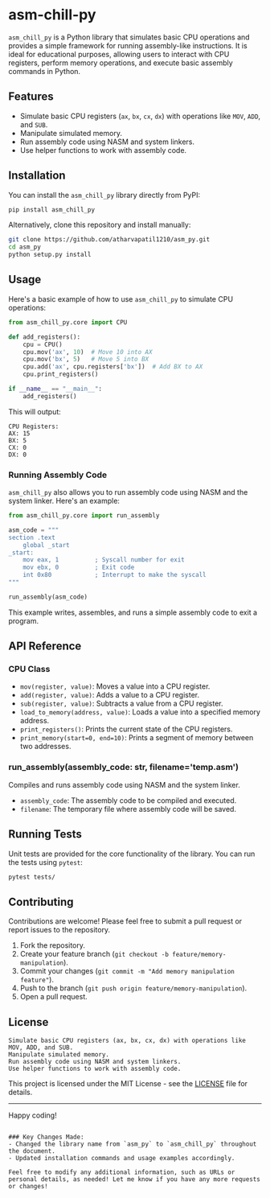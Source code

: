 # asm-chill-py

`asm_chill_py` is a Python library that simulates basic CPU operations and provides a simple framework for running assembly-like instructions. It is ideal for educational purposes, allowing users to interact with CPU registers, perform memory operations, and execute basic assembly commands in Python.

## Features

- Simulate basic CPU registers (`ax`, `bx`, `cx`, `dx`) with operations like `MOV`, `ADD`, and `SUB`.
- Manipulate simulated memory.
- Run assembly code using NASM and system linkers.
- Use helper functions to work with assembly code.

## Installation

You can install the `asm_chill_py` library directly from PyPI:

```bash
pip install asm_chill_py
```

Alternatively, clone this repository and install manually:

```bash
git clone https://github.com/atharvapatil1210/asm_py.git
cd asm_py
python setup.py install
```

## Usage

Here's a basic example of how to use `asm_chill_py` to simulate CPU operations:

```python
from asm_chill_py.core import CPU

def add_registers():
    cpu = CPU()
    cpu.mov('ax', 10)  # Move 10 into AX
    cpu.mov('bx', 5)   # Move 5 into BX
    cpu.add('ax', cpu.registers['bx'])  # Add BX to AX
    cpu.print_registers()

if __name__ == "__main__":
    add_registers()
```

This will output:

```
CPU Registers:
AX: 15
BX: 5
CX: 0
DX: 0
```

### Running Assembly Code

`asm_chill_py` also allows you to run assembly code using NASM and the system linker. Here's an example:

```python
from asm_chill_py.core import run_assembly

asm_code = """
section .text
    global _start
_start:
    mov eax, 1          ; Syscall number for exit
    mov ebx, 0          ; Exit code
    int 0x80            ; Interrupt to make the syscall
"""

run_assembly(asm_code)
```

This example writes, assembles, and runs a simple assembly code to exit a program.

## API Reference

### CPU Class

- `mov(register, value)`: Moves a value into a CPU register.
- `add(register, value)`: Adds a value to a CPU register.
- `sub(register, value)`: Subtracts a value from a CPU register.
- `load_to_memory(address, value)`: Loads a value into a specified memory address.
- `print_registers()`: Prints the current state of the CPU registers.
- `print_memory(start=0, end=10)`: Prints a segment of memory between two addresses.

### run_assembly(assembly_code: str, filename='temp.asm')

Compiles and runs assembly code using NASM and the system linker.

- `assembly_code`: The assembly code to be compiled and executed.
- `filename`: The temporary file where assembly code will be saved.

## Running Tests

Unit tests are provided for the core functionality of the library. You can run the tests using `pytest`:

```bash
pytest tests/
```

## Contributing

Contributions are welcome! Please feel free to submit a pull request or report issues to the repository.

1. Fork the repository.
2. Create your feature branch (`git checkout -b feature/memory-manipulation`).
3. Commit your changes (`git commit -m "Add memory manipulation feature"`).
4. Push to the branch (`git push origin feature/memory-manipulation`).
5. Open a pull request.

## License

    Simulate basic CPU registers (ax, bx, cx, dx) with operations like MOV, ADD, and SUB.
    Manipulate simulated memory.
    Run assembly code using NASM and system linkers.
    Use helper functions to work with assembly code.

This project is licensed under the MIT License - see the [LICENSE](LICENSE) file for details.

---

Happy coding!
```

### Key Changes Made:
- Changed the library name from `asm_py` to `asm_chill_py` throughout the document.
- Updated installation commands and usage examples accordingly.

Feel free to modify any additional information, such as URLs or personal details, as needed! Let me know if you have any more requests or changes!
